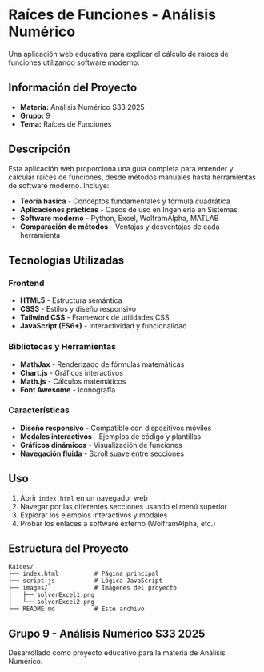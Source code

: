 # Raíces de Funciones - Análisis Numérico

Una aplicación web educativa para explicar el cálculo de raíces de funciones utilizando software moderno.

## Información del Proyecto

- **Materia:** Análisis Numérico S33 2025
- **Grupo:** 9
- **Tema:** Raíces de Funciones

## Descripción

Esta aplicación web proporciona una guía completa para entender y calcular raíces de funciones, desde métodos manuales hasta herramientas de software moderno. Incluye:

- **Teoría básica** - Conceptos fundamentales y fórmula cuadrática
- **Aplicaciones prácticas** - Casos de uso en Ingeniería en Sistemas
- **Software moderno** - Python, Excel, WolframAlpha, MATLAB
- **Comparación de métodos** - Ventajas y desventajas de cada herramienta

## Tecnologías Utilizadas

### Frontend
- **HTML5** - Estructura semántica
- **CSS3** - Estilos y diseño responsivo
- **Tailwind CSS** - Framework de utilidades CSS
- **JavaScript (ES6+)** - Interactividad y funcionalidad

### Bibliotecas y Herramientas
- **MathJax** - Renderizado de fórmulas matemáticas
- **Chart.js** - Gráficos interactivos
- **Math.js** - Cálculos matemáticos
- **Font Awesome** - Iconografía

### Características
- **Diseño responsivo** - Compatible con dispositivos móviles
- **Modales interactivos** - Ejemplos de código y plantillas
- **Gráficos dinámicos** - Visualización de funciones
- **Navegación fluida** - Scroll suave entre secciones

## Uso

1. Abrir `index.html` en un navegador web
2. Navegar por las diferentes secciones usando el menú superior
3. Explorar los ejemplos interactivos y modales
4. Probar los enlaces a software externo (WolframAlpha, etc.)

## Estructura del Proyecto

```
Raices/
├── index.html          # Página principal
├── script.js           # Lógica JavaScript
├── images/             # Imágenes del proyecto
│   ├── solverExcel1.png
│   └── solverExcel2.png
└── README.md           # Este archivo
```

## Grupo 9 - Análisis Numérico S33 2025

Desarrollado como proyecto educativo para la materia de Análisis Numérico.